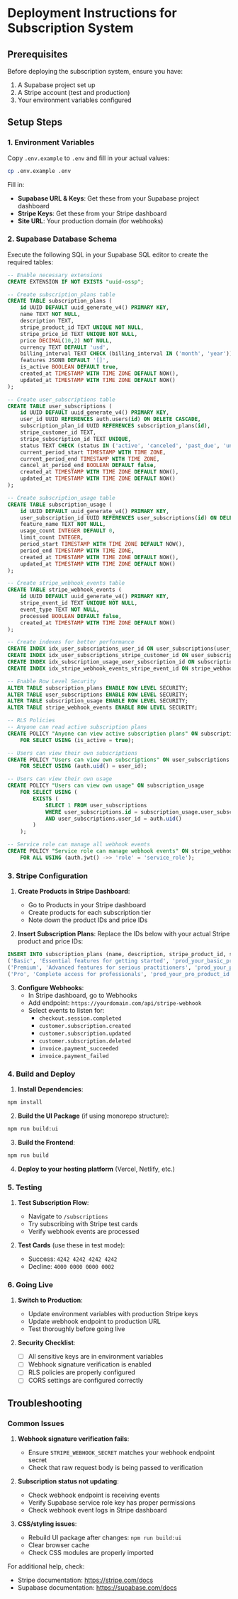 # Deployment Instructions for Subscription System

## Prerequisites

Before deploying the subscription system, ensure you have:

1. A Supabase project set up
2. A Stripe account (test and production)
3. Your environment variables configured

## Setup Steps

### 1. Environment Variables

Copy `.env.example` to `.env` and fill in your actual values:

```bash
cp .env.example .env
```

Fill in:
- **Supabase URL & Keys**: Get these from your Supabase project dashboard
- **Stripe Keys**: Get these from your Stripe dashboard
- **Site URL**: Your production domain (for webhooks)

### 2. Supabase Database Schema

Execute the following SQL in your Supabase SQL editor to create the required tables:

```sql
-- Enable necessary extensions
CREATE EXTENSION IF NOT EXISTS "uuid-ossp";

-- Create subscription_plans table
CREATE TABLE subscription_plans (
    id UUID DEFAULT uuid_generate_v4() PRIMARY KEY,
    name TEXT NOT NULL,
    description TEXT,
    stripe_product_id TEXT UNIQUE NOT NULL,
    stripe_price_id TEXT UNIQUE NOT NULL,
    price DECIMAL(10,2) NOT NULL,
    currency TEXT DEFAULT 'usd',
    billing_interval TEXT CHECK (billing_interval IN ('month', 'year')) NOT NULL,
    features JSONB DEFAULT '[]',
    is_active BOOLEAN DEFAULT true,
    created_at TIMESTAMP WITH TIME ZONE DEFAULT NOW(),
    updated_at TIMESTAMP WITH TIME ZONE DEFAULT NOW()
);

-- Create user_subscriptions table
CREATE TABLE user_subscriptions (
    id UUID DEFAULT uuid_generate_v4() PRIMARY KEY,
    user_id UUID REFERENCES auth.users(id) ON DELETE CASCADE,
    subscription_plan_id UUID REFERENCES subscription_plans(id),
    stripe_customer_id TEXT,
    stripe_subscription_id TEXT UNIQUE,
    status TEXT CHECK (status IN ('active', 'canceled', 'past_due', 'unpaid', 'trialing')) NOT NULL,
    current_period_start TIMESTAMP WITH TIME ZONE,
    current_period_end TIMESTAMP WITH TIME ZONE,
    cancel_at_period_end BOOLEAN DEFAULT false,
    created_at TIMESTAMP WITH TIME ZONE DEFAULT NOW(),
    updated_at TIMESTAMP WITH TIME ZONE DEFAULT NOW()
);

-- Create subscription_usage table
CREATE TABLE subscription_usage (
    id UUID DEFAULT uuid_generate_v4() PRIMARY KEY,
    user_subscription_id UUID REFERENCES user_subscriptions(id) ON DELETE CASCADE,
    feature_name TEXT NOT NULL,
    usage_count INTEGER DEFAULT 0,
    limit_count INTEGER,
    period_start TIMESTAMP WITH TIME ZONE DEFAULT NOW(),
    period_end TIMESTAMP WITH TIME ZONE,
    created_at TIMESTAMP WITH TIME ZONE DEFAULT NOW(),
    updated_at TIMESTAMP WITH TIME ZONE DEFAULT NOW()
);

-- Create stripe_webhook_events table
CREATE TABLE stripe_webhook_events (
    id UUID DEFAULT uuid_generate_v4() PRIMARY KEY,
    stripe_event_id TEXT UNIQUE NOT NULL,
    event_type TEXT NOT NULL,
    processed BOOLEAN DEFAULT false,
    created_at TIMESTAMP WITH TIME ZONE DEFAULT NOW()
);

-- Create indexes for better performance
CREATE INDEX idx_user_subscriptions_user_id ON user_subscriptions(user_id);
CREATE INDEX idx_user_subscriptions_stripe_customer_id ON user_subscriptions(stripe_customer_id);
CREATE INDEX idx_subscription_usage_user_subscription_id ON subscription_usage(user_subscription_id);
CREATE INDEX idx_stripe_webhook_events_stripe_event_id ON stripe_webhook_events(stripe_event_id);

-- Enable Row Level Security
ALTER TABLE subscription_plans ENABLE ROW LEVEL SECURITY;
ALTER TABLE user_subscriptions ENABLE ROW LEVEL SECURITY;
ALTER TABLE subscription_usage ENABLE ROW LEVEL SECURITY;
ALTER TABLE stripe_webhook_events ENABLE ROW LEVEL SECURITY;

-- RLS Policies
-- Anyone can read active subscription plans
CREATE POLICY "Anyone can view active subscription plans" ON subscription_plans
    FOR SELECT USING (is_active = true);

-- Users can view their own subscriptions
CREATE POLICY "Users can view own subscriptions" ON user_subscriptions
    FOR SELECT USING (auth.uid() = user_id);

-- Users can view their own usage
CREATE POLICY "Users can view own usage" ON subscription_usage
    FOR SELECT USING (
        EXISTS (
            SELECT 1 FROM user_subscriptions 
            WHERE user_subscriptions.id = subscription_usage.user_subscription_id 
            AND user_subscriptions.user_id = auth.uid()
        )
    );

-- Service role can manage all webhook events
CREATE POLICY "Service role can manage webhook events" ON stripe_webhook_events
    FOR ALL USING (auth.jwt() ->> 'role' = 'service_role');
```

### 3. Stripe Configuration

1. **Create Products in Stripe Dashboard**:
   - Go to Products in your Stripe dashboard
   - Create products for each subscription tier
   - Note down the product IDs and price IDs

2. **Insert Subscription Plans**:
   Replace the IDs below with your actual Stripe product and price IDs:

```sql
INSERT INTO subscription_plans (name, description, stripe_product_id, stripe_price_id, price, billing_interval, features) VALUES
('Basic', 'Essential features for getting started', 'prod_your_basic_product_id', 'price_your_basic_price_id', 9.99, 'month', '["Basic prophecy readings", "Community access", "Email support"]'),
('Premium', 'Advanced features for serious practitioners', 'prod_your_premium_product_id', 'price_your_premium_price_id', 19.99, 'month', '["Unlimited prophecy readings", "Advanced astrology features", "Priority support", "Exclusive content"]'),
('Pro', 'Complete access for professionals', 'prod_your_pro_product_id', 'price_your_pro_price_id', 39.99, 'month', '["All Premium features", "API access", "White-label options", "Phone support"]');
```

3. **Configure Webhooks**:
   - In Stripe dashboard, go to Webhooks
   - Add endpoint: `https://yourdomain.com/api/stripe-webhook`
   - Select events to listen for:
     - `checkout.session.completed`
     - `customer.subscription.created`
     - `customer.subscription.updated`
     - `customer.subscription.deleted`
     - `invoice.payment_succeeded`
     - `invoice.payment_failed`

### 4. Build and Deploy

1. **Install Dependencies**:
```bash
npm install
```

2. **Build the UI Package** (if using monorepo structure):
```bash
npm run build:ui
```

3. **Build the Frontend**:
```bash
npm run build
```

4. **Deploy to your hosting platform** (Vercel, Netlify, etc.)

### 5. Testing

1. **Test Subscription Flow**:
   - Navigate to `/subscriptions`
   - Try subscribing with Stripe test cards
   - Verify webhook events are processed

2. **Test Cards** (use these in test mode):
   - Success: `4242 4242 4242 4242`
   - Decline: `4000 0000 0000 0002`

### 6. Going Live

1. **Switch to Production**:
   - Update environment variables with production Stripe keys
   - Update webhook endpoint to production URL
   - Test thoroughly before going live

2. **Security Checklist**:
   - [ ] All sensitive keys are in environment variables
   - [ ] Webhook signature verification is enabled
   - [ ] RLS policies are properly configured
   - [ ] CORS settings are configured correctly

## Troubleshooting

### Common Issues

1. **Webhook signature verification fails**:
   - Ensure `STRIPE_WEBHOOK_SECRET` matches your webhook endpoint secret
   - Check that raw request body is being passed to verification

2. **Subscription status not updating**:
   - Check webhook endpoint is receiving events
   - Verify Supabase service role key has proper permissions
   - Check webhook event logs in Stripe dashboard

3. **CSS/styling issues**:
   - Rebuild UI package after changes: `npm run build:ui`
   - Clear browser cache
   - Check CSS modules are properly imported

For additional help, check:
- Stripe documentation: https://stripe.com/docs
- Supabase documentation: https://supabase.com/docs
